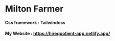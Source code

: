 # Milton Farmer


#### Css framework : Tailwindcss 

#### My Website : https://hirequotient-app.netlify.app/


